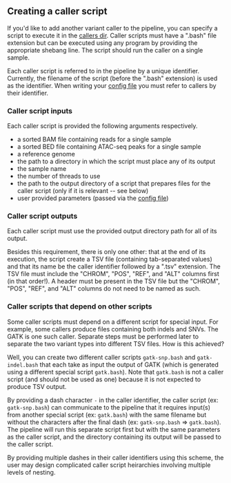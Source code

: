## Creating a caller script
If you'd like to add another variant caller to the pipeline, you can specify a script to execute it in the [callers dir](https://github.com/aryam7/merge_callers/tree/master/callers).
Caller scripts must have a ".bash" file extension but can be executed using any program by providing the appropriate shebang line. The script should run the caller on a single sample.

Each caller script is referred to in the pipeline by a unique identifier.
Currently, the filename of the script (before the ".bash" extension) is used as the identifier.
When writing your [config file](https://github.com/aryam7/merge_callers/blob/master/config.yaml) you must refer to callers by their identifier.

### Caller script inputs
Each caller script is provided the following arguments respectively.
- a sorted BAM file containing reads for a single sample
- a sorted BED file containing ATAC-seq peaks for a single sample
- a reference genome
- the path to a directory in which the script must place any of its output
- the sample name
- the number of threads to use
- the path to the output directory of a script that prepares files for the caller script (only if it is relevant -- see below)
- user provided parameters (passed via the [config file](https://github.com/aryam7/merge_callers/blob/master/config.yaml))

### Caller script outputs
Each caller script must use the provided output directory path for all of its output.

Besides this requirement, there is only one other: that at the end of its execution, the script create a TSV file (containing tab-separated values) and that its name be the caller identifier followed by a ".tsv" extension.
The TSV file must include the "CHROM", "POS", "REF", and "ALT" columns first (in that order!).
A header must be present in the TSV file but the "CHROM", "POS", "REF", and "ALT" columns do not need to be named as such.

### Caller scripts that depend on other scripts
Some caller scripts must depend on a different script for special input.
For example, some callers produce files containing both indels and SNVs. The GATK is one such caller.
Separate steps must be performed later to separate the two variant types into different TSV files. How is this achieved?

Well, you can create two different caller scripts `gatk-snp.bash` and `gatk-indel.bash` that each take as input the output of GATK (which is generated using a different special script `gatk.bash`).
Note that `gatk.bash` is not a caller script (and should not be used as one) because it is not expected to produce TSV output.

By providing a dash character `-` in the caller identifier, the caller script (ex: `gatk-snp.bash`) can communicate to the pipeline that it requires input(s) from another special script (ex: `gatk.bash`) with the same filename but without the characters after the final dash (ex: `gatk-snp.bash` => `gatk.bash`).
The pipeline will run this separate script first but with the same parameters as the caller script, and the directory containing its output will be passed to the caller script.

By providing multiple dashes in their caller identifiers using this scheme, the user may design complicated caller script heirarchies involving multiple levels of nesting.
